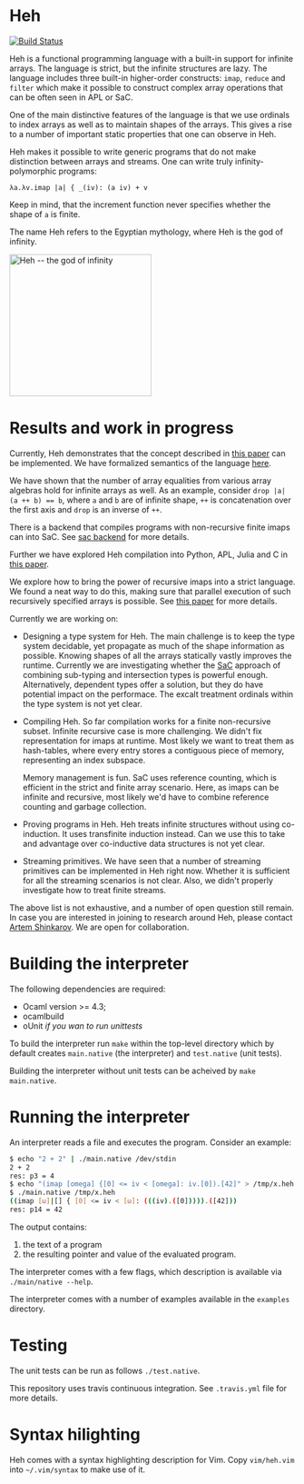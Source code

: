 # Heh

[![Build Status](https://travis-ci.org/ashinkarov/heh.svg?branch=master)](https://travis-ci.org/ashinkarov/heh)

Heh is a functional programming language with a built-in support for infinite arrays.
The language is strict, but the infinite structures are lazy.  The language includes three
built-in higher-order constructs: `imap`, `reduce` and `filter` which make it possible
to construct complex array operations that can be often seen in APL or SaC.

One of the main distinctive features of the language is that we use ordinals to index
arrays as well as to maintain shapes of the arrays.  This gives a rise to a number of
important static properties that one can observe in Heh.

Heh makes it possible to write generic programs that do not make distinction between
arrays and streams.  One can write truly infinity-polymorphic programs:
```
λa.λv.imap |a| { _(iv): (a iv) + v
```
Keep in mind, that the increment function never specifies whether the shape of `a`
is finite.


The name Heh refers to the Egyptian mythology, where Heh is the god of
infinity.

<img src="https://upload.wikimedia.org/wikipedia/commons/thumb/a/ad/Heh.svg/700px-Heh.svg.png" width=250 alt="Heh -- the god of infinity"/>

# Results and work in progress

Currently, Heh demonstrates that the concept described in [this paper](https://arxiv.org/abs/1710.03832)
can be implemented.  We have formalized semantics of the language [here](https://github.com/ashinkarov/heh/blob/master/semantics/lambda-omega-semantics.pdf).

We have shown that the number of array equalities from various array algebras hold for infinite arrays as well.
As an example, consider `drop |a| (a ++ b) == b`, where `a` and `b` are of infinite shape, `++` is
concatenation over the first axis and `drop` is an inverse of `++`.

There is a backend that compiles programs with non-recursive finite imaps can into SaC.
See [sac backend](https://github.com/ashinkarov/heh/blob/master/compile_sac.ml) for more details.

Further we have explored Heh compilation into Python, APL, Julia and C in
[this paper](http://ashinkarov.github.io/publications/rosetta-stone.pdf).

We explore how to bring the power of recursive imaps into a strict language.  We found a neat way to
do this, making sure that parallel execution of such recursively specified arrays is possible.
See [this paper](http://ashinkarov.github.io/publications/array-comp.pdf) for more details.


Currently we are working on:
  * Designing a type system for Heh.  The main challenge is to keep the type system decidable,
    yet propagate as much of the shape information as possible.  Knowing shapes of all the arrays
    statically vastly improves the runtime.  Currently we are investigating whether the
    [SaC](http://www.sac-home.org/doku.php) approach of combining sub-typing and intersection types
    is powerful enough.  Alternatively, dependent types offer a solution, but they do have potential
    impact on the performace.  The excalt treatment ordinals within the type system is not yet clear.
    
  * Compiling Heh.  So far compilation works for a finite non-recursive subset.
    Infinite recursive case is more challenging.  We didn't fix representation for imaps at
    runtime.  Most likely we want to treat them as hash-tables, where every entry stores a contiguous
    piece of memory, representing an index subspace.
    
    Memory management is fun.  SaC uses reference counting, which is efficient in the strict and finite
    array scenario.  Here, as imaps can be infinite and recursive, most likely we'd have to combine 
    reference counting and garbage collection.
    
  * Proving programs in Heh.  Heh treats infinite structures without using co-induction.  It uses
    transfinite induction instead.  Can we use this to take and advantage over co-inductive data structures
    is not yet clear.
    
  * Streaming primitives.  We have seen that a number of streaming primitives can be implemented in Heh
    right now.  Whether it is sufficient for all the streaming scenarios is not clear.  Also, we didn't
    properly investigate how to treat finite streams.

The above list is not exhaustive, and a number of open question still remain.
In case you are interested in joining to research around Heh, please contact
[Artem Shinkarov](mailto:artyom.shinkaroff@gmail.com).  We are open for collaboration.


# Building the interpreter

The following dependencies are required:
  * Ocaml version >= 4.3;
  * ocamlbuild
  * oUnit _if you wan to run unittests_

To build the interpreter run `make` within the top-level directory which by default
creates `main.native` (the interpreter) and `test.native` (unit tests).

Building the interpreter without unit tests can be acheived by `make main.native`.

# Running the interpreter

An interpreter reads a file and executes the program.  Consider an example:

```bash
$ echo "2 + 2" | ./main.native /dev/stdin
2 + 2
res: p3 = 4
$ echo "(imap [omega] {[0] <= iv < [omega]: iv.[0]).[42]" > /tmp/x.heh
$ ./main.native /tmp/x.heh
((imap [ω]|[] { [0] <= iv < [ω]: (((iv).([0])))).([42]))
res: p14 = 42
```
The output contains:
  1. the text of a program
  2. the resulting pointer and value of the evaluated program.
  
The interpreter comes with a few flags, which description is available via `./main/native --help`.

The interpreter comes with a number of examples available in the `examples` directory.

# Testing

The unit tests can be run as follows `./test.native`.

This repository uses travis continuous integration.  See `.travis.yml` file for more details.

# Syntax hilighting

Heh comes with a syntax highlighting description for Vim.
Copy `vim/heh.vim` into `~/.vim/syntax` to make use of it.
